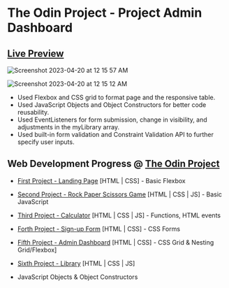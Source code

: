 # The Odin Project - Project Admin Dashboard

## <a href="https://sehyunlee217.github.io/TOP_Library/">Live Preview</a>

![Screenshot 2023-04-20 at 12 15 57 AM](https://user-images.githubusercontent.com/121660178/233124328-3460c8ca-39c0-4c41-ac7c-b84a1c65af5b.png)

![Screenshot 2023-04-20 at 12 15 12 AM](https://user-images.githubusercontent.com/121660178/233124313-429e3871-d4b7-4436-9bfb-84bb665c9a6d.png)

- Used Flexbox and CSS grid to format page and the responsive table. 
- Used JavaScript Objects and Object Constructors for better code reusability.
- Used EventListeners for form submission, change in visibility, and adjustments in the myLibrary array. 
- Used built-in form validation and Constraint Validation API to further specify user inputs.  

## Web Development Progress @ <a href="https://www.theodinproject.com/">The Odin Project</a>

- <a href="https://sehyunlee217.github.io/TOP_Landing-Page/">First Project - Landing Page</a> [HTML | CSS] - Basic Flexbox
- <a href="https://sehyunlee217.github.io/TOP_Rock-Paper-Scissors-Game/">Second Project - Rock Paper Scissors Game</a> [HTML | CSS | JS] - Basic JavaScript
- <a href="https://sehyunlee217.github.io/TOP_Calculator/">Third Project - Calculator</a> [HTML | CSS | JS] - Functions, HTML events
- <a href="https://sehyunlee217.github.io/TOP_Sign-Up-Form/">Forth Project - Sign-up Form</a> [HTML | CSS] - CSS Forms 
- <a href="https://sehyunlee217.github.io/TOP_Admin-Dashboard/">Fifth Project - Admin Dashboard</a> [HTML | CSS] - CSS Grid & Nesting Grid/Flexbox]

- <a href="https://sehyunlee217.github.io/TOP_Library/">Sixth Project - Library</a> [HTML | CSS | JS]
- JavaScript Objects & Object Constructors
